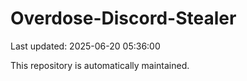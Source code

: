 # Overdose-Discord-Stealer

Last updated: 2025-06-20 05:36:00

This repository is automatically maintained.
